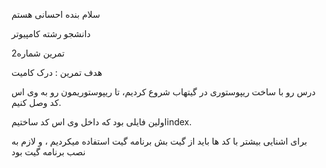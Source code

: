 سلام بنده احسانی هستم

دانشجو رشته کامپیوتر 

تمرین شماره2

هدف تمرین : درک کامیت

درس رو با ساخت ریپوستوری در گیتهاب شروع کردیم،
تا ریپوستوریمون رو به وی اس کد وصل کنیم.

اولین فایلی بود که داخل وی اس کد ساختیمindex.

برای اشنایی بیشتر با کد ها باید از گیت بش برنامه گیت استفاده میکردیم ،
و لازم به نصب برنامه گیت بود
